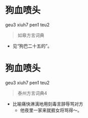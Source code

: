 # 狗血喷头
geu3 xiuh7 pen1 teu2
> 如皋方言词典
- 见“狗巴二十五的”。

# 狗血喷头
geu3 xiuh7 pen1 teu2
> 泰州方言词典4
- 比喻痛快淋漓地用刻毒言辞辱骂对方
  - 他夜里一家来就捱女将骂得～。
